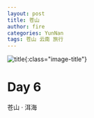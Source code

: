 ```yaml
---
layout: post
title: 苍山
author: fire
categories: YunNan 
tags: 苍山 云南 旅行
---
```


![title](https://image.sideproject.cn/titlex/titlex_016.jpg){:class="image-title"}

Day 6
===

苍山 · 洱海

